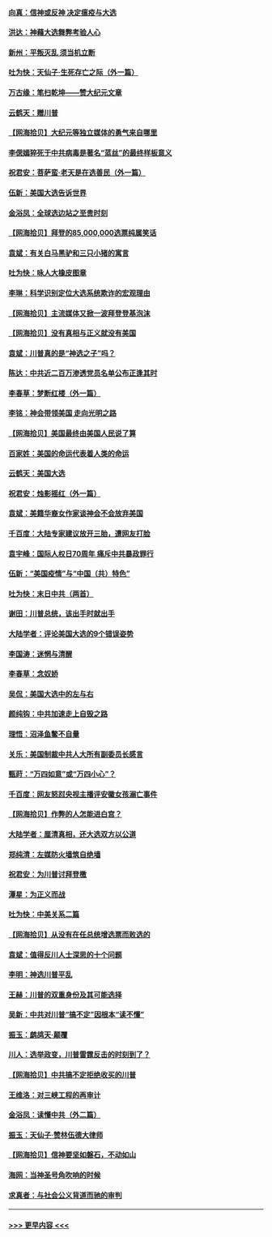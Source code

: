 #### [向真：信神或反神 决定瘟疫与大选](../pages/nsc993/n12632710.md?t=12201551) 
#### [洪达：神藉大选舞弊考验人心](../pages/nsc993/n12631962.md?t=12201551) 
#### [新州：平叛灭乱  须当机立断](../pages/nsc993/n12631946.md?t=12201551) 
#### [吐为快：天仙子‧生死存亡之际（外一篇）](../pages/nsc993/n12631927.md?t=12201551) 
#### [万古缘：笔扫乾坤——赞大纪元文章](../pages/nsc993/n12631922.md?t=12201551) 
#### [云鹤天：赠川普](../pages/nsc993/n12631823.md?t=12201551) 
#### [【网海拾贝】大纪元等独立媒体的勇气来自哪里](../pages/nsc993/n12629961.md?t=12201551) 
#### [李偲嫣猝死于中共病毒是著名“蓝丝”的最终样板意义](../pages/nsc993/n12628812.md?t=12201551) 
#### [祝君安：菩萨蛮·老天是在选善民（外一篇）](../pages/nsc993/n12628793.md?t=12201551) 
#### [伍新：美国大选告诉世界](../pages/nsc993/n12628768.md?t=12201551) 
#### [金浴凤：全球选边站之至贵时刻](../pages/nsc993/n12627318.md?t=12201551) 
#### [【网海拾贝】拜登的85,000,000选票纯属笑话](../pages/nsc993/n12626569.md?t=12201551) 
#### [袁斌：有关白马黑驴和三只小猪的寓言](../pages/nsc993/n12626198.md?t=12201551) 
#### [吐为快：咏人大橡皮图章](../pages/nsc993/n12624470.md?t=12201551) 
#### [李琳：科学识别定位大选系统欺诈的宏观理由](../pages/nsc993/n12624340.md?t=12201551) 
#### [【网海拾贝】主流媒体又掀一波拜登登基泡沫](../pages/nsc993/n12624000.md?t=12201551) 
#### [【网海拾贝】没有真相与正义就没有美国](../pages/nsc993/n12621885.md?t=12201551) 
#### [袁斌：川普真的是“神选之子”吗？](../pages/nsc993/n12621749.md?t=12201551) 
#### [陈达：中共近二百万渗透党员名单公布正逢其时](../pages/nsc993/n12620870.md?t=12201551) 
#### [李春草：梦断红楼（外一篇）](../pages/nsc993/n12619122.md?t=12201551) 
#### [李铭：神会带领美国 走向光明之路](../pages/nsc993/n12618584.md?t=12201551) 
#### [【网海拾贝】美国最终由美国人民说了算](../pages/nsc993/n12617255.md?t=12201551) 
#### [百家姓：美国的命运代表着人类的命运](../pages/nsc993/n12615838.md?t=12201551) 
#### [云鹤天：美国大选](../pages/nsc993/n12615994.md?t=12201551) 
#### [祝君安：烛影摇红（外一篇）](../pages/nsc993/n12615975.md?t=12201551) 
#### [袁斌：美籍华裔女作家谈神会不会放弃美国](../pages/nsc993/n12615263.md?t=12201551) 
#### [千百度：大陆专家建议放开三胎，遭网友打脸](../pages/nsc993/n12614456.md?t=12201551) 
#### [袁宇峰：国际人权日70周年 痛斥中共暴政罪行](../pages/nsc993/n12611965.md?t=12201551) 
#### [伍新：“美国疫情”与“中国（共）特色”](../pages/nsc993/n12611463.md?t=12201551) 
#### [吐为快：末日中共（两首）](../pages/nsc993/n12611461.md?t=12201551) 
#### [谢田：川普总统，该出手时就出手](../pages/nsc993/n12610905.md?t=12201551) 
#### [大陆学者：评论美国大选的9个错误姿势](../pages/nsc993/n12609586.md?t=12201551) 
#### [李国涛：迷惘与清醒](../pages/nsc993/n12607532.md?t=12201551) 
#### [李春草：念奴娇](../pages/nsc993/n12607083.md?t=12201551) 
#### [吴侃：美国大选中的左与右](../pages/nsc993/n12607054.md?t=12201551) 
#### [颜纯钩：中共加速走上自毁之路](../pages/nsc993/n12606473.md?t=12201551) 
#### [理悟：沼泽鱼鳖不自量](../pages/nsc993/n12606454.md?t=12201551) 
#### [关乐：美国制裁中共人大所有副委员长感言](../pages/nsc993/n12606442.md?t=12201551) 
#### [甄莳：“万四如意”或“万四小心”？](../pages/nsc993/n12606091.md?t=12201551) 
#### [千百度：网友怒怼央视主播评安徽女孩溺亡事件](../pages/nsc993/n12605370.md?t=12201551) 
#### [【网海拾贝】作弊的人怎能进白宫？](../pages/nsc993/n12603546.md?t=12201551) 
#### [大陆学者：厘清真相，还大选双方以公道](../pages/nsc993/n12603475.md?t=12201551) 
#### [郑纯清：左媒防火墙筑自绝墙](../pages/nsc993/n12602226.md?t=12201551) 
#### [祝君安：为川普讨拜登檄](../pages/nsc993/n12602199.md?t=12201551) 
#### [潭星：为正义而战](../pages/nsc993/n12600926.md?t=12201551) 
#### [吐为快：中美关系二篇](../pages/nsc993/n12600908.md?t=12201551) 
#### [【网海拾贝】从没有在任总统增选票而败选的](../pages/nsc993/n12600435.md?t=12201551) 
#### [袁斌：值得反川人士深思的十个问题](../pages/nsc993/n12600332.md?t=12201551) 
#### [李明：神选川普平乱](../pages/nsc993/n12599751.md?t=12201551) 
#### [王赫：川普的双重身份及其可能选择](../pages/nsc993/n12599723.md?t=12201551) 
#### [吴新：中共对川普“搞不定”因根本“读不懂”](../pages/nsc993/n12599502.md?t=12201551) 
#### [振玉：鹧鸪天‧颠覆](../pages/nsc993/n12599494.md?t=12201551) 
#### [川人：选举政变，川普雷霆反击的时刻到了？](../pages/nsc993/n12599291.md?t=12201551) 
#### [【网海拾贝】中共搞不定拒绝收买的川普](../pages/nsc993/n12598955.md?t=12201551) 
#### [王维洛：对三峡工程的再审计](../pages/nsc993/n12598436.md?t=12201551) 
#### [金浴凤：读懂中共（外二篇）](../pages/nsc993/n12597943.md?t=12201551) 
#### [振玉：天仙子‧赞林伍德大律师](../pages/nsc993/n12597929.md?t=12201551) 
#### [【网海拾贝】信神要坚如磐石，不动如山](../pages/nsc993/n12597901.md?t=12201551) 
#### [海网：当神圣号角吹响的时候](../pages/nsc993/n12595891.md?t=12201551) 
#### [求真者：与社会公义背道而驰的审判](../pages/nsc993/n12595868.md?t=12201551) 

----
#### [ >>> 更早内容 <<< ](../indexes/nsc993-earlier.md)
